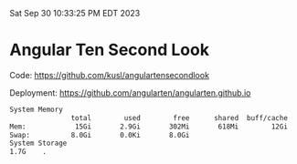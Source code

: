 Sat Sep 30 10:33:25 PM EDT 2023

# Angular Ten Second Look

Code: https://github.com/kusl/angulartensecondlook

Deployment: https://github.com/angularten/angularten.github.io

```bash
System Memory
               total        used        free      shared  buff/cache   available
Mem:            15Gi       2.9Gi       302Mi       618Mi        12Gi        11Gi
Swap:          8.0Gi       0.0Ki       8.0Gi
System Storage
1.7G	.
